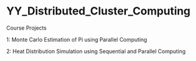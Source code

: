 # YY_Distributed_Cluster_Computing

Course Projects

1: Monte Carlo Estimation of Pi using Parallel Computing

2: Heat Distribution Simulation using Sequential and Parallel Computing

